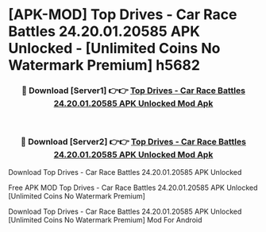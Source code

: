 # [APK-MOD] Top Drives - Car Race Battles 24.20.01.20585 APK Unlocked - [Unlimited Coins No Watermark Premium] h5682



<div align="center">
<h3>🔴 Download [Server1] 👉👉 <a href="https://momento.my/?title=Top_Drives_-_Car_Race_Battles_24.20.01.20585_APK_Unlocked">Top Drives - Car Race Battles 24.20.01.20585 APK Unlocked Mod Apk</a></h3><br>

<h3>🔴 Download [Server2] 👉👉 <a href="https://momento.my/?title=Top_Drives_-_Car_Race_Battles_24.20.01.20585_APK_Unlocked">Top Drives - Car Race Battles 24.20.01.20585 APK Unlocked Mod Apk</a></h3>
</div>



Download Top Drives - Car Race Battles 24.20.01.20585 APK Unlocked 

Free APK MOD Top Drives - Car Race Battles 24.20.01.20585 APK Unlocked [Unlimited Coins No Watermark Premium]

Download Top Drives - Car Race Battles 24.20.01.20585 APK Unlocked [Unlimited Coins No Watermark Premium] Mod For Android

